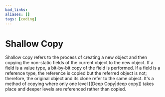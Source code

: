 ```yaml
---
bad_links: 
aliases: []
tags: [coding]
---
```

# Shallow Copy

Shallow copy refers to the process of creating a new object and then copying the non-static fields of the current object to the new object. If a field is a value type, a bit-by-bit copy of the field is performed. If a field is a reference type, the reference is copied but the referred object is not; therefore, the original object and its clone refer to the same object. It's a method of copying where only one level [[Deep Copy|deep copy]] takes place and deeper levels are referenced rather than copied.